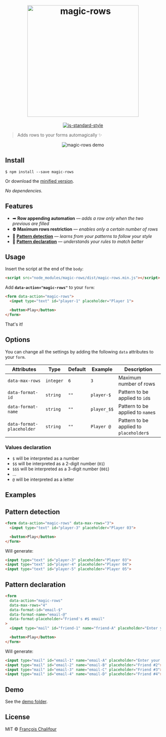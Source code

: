 <h1 align="center">
  <img src="http://imgh.us/magic-rows-logo.svg" width="360" alt="magic-rows">
</h1>

<p align="center">
  <a href="http://standardjs.com/">
    <img src="https://img.shields.io/badge/code%20style-standard-brightgreen.svg" alt="js-standard-style">
  </a>
</p>

> Adds rows to your forms automagically ✨

<p align="center">
  <img src="https://cloud.githubusercontent.com/assets/6137112/16466796/cadd796e-3e44-11e6-8b74-6aaebc1c2cbd.gif" alt="magic-rows demo">
</p>

## Install

```console
$ npm install --save magic-rows
```

Or download the [minified version](dist/magic-rows.min.js).

*No dependencies.*

## Features

* ➡ **Row appending automation** — *adds a row only when the two previous are filled*
* ⛔ **Maximum rows restriction** — *enables only a certain number of rows*
* 🎩 **[Pattern detection](#pattern-detection)** — *learns from your patterns to follow your style*
* 📖 **[Pattern declaration](#pattern-declaration)** — *understands your rules to match better*

## Usage

Insert the script at the end of the `body`:

```html
<script src="node_modules/magic-rows/dist/magic-rows.min.js"></script>
```

Add **`data-action="magic-rows"`** to your `form`:

```html
<form data-action="magic-rows">
  <input type="text" id="player-1" placeholder="Player 1">

  <button>Play</button>
</form>
```

That's it!

## Options

You can change all the settings by adding the following `data` attributes to your `form`.

| Attributes                | Type      | Default | Example     | Description                             |
|---------------------------|-----------|---------|-------------|-----------------------------------------|
| `data-max-rows`           | `integer` | `6`     | `3`         | Maximum number of rows                  |
| `data-format-id`          | `string`  | `""`    | `player-$`  | Pattern to be applied to `id`s          |
| `data-format-name`        | `string`  | `""`    | `player_$$` | Pattern to be applied to `name`s        |
| `data-format-placeholder` | `string`  | `""`    | `Player @`  | Pattern to be applied to `placeholder`s |

### Values declaration

* `$` will be interpreted as a number
 * `$$` will be interpreted as a 2-digit number (`01`)
 * `$$$` will be interpreted as a 3-digit number (`001`)
 * ...
* `@` will be interpreted as a letter

## Examples

## Pattern detection

```html
<form data-action="magic-rows" data-max-rows="3">
  <input type="text" id="player-3" placeholder="Player 03">

  <button>Play</button>
</form>
```

Will generate:

```html
<input type="text" id="player-3" placeholder="Player 03">
<input type="text" id="player-4" placeholder="Player 04">
<input type="text" id="player-5" placeholder="Player 05">
```

## Pattern declaration

```html
<form
  data-action="magic-rows"
  data-max-rows="4"
  data-format-id="email-$"
  data-format-name="email-@"
  data-format-placeholder="Friend's #$ email"
>
  <input type="mail" id="friend-1" name="friend-A" placeholder="Enter your friends' email">

  <button>Play</button>
</form>
```

Will generate:

```html
<input type="mail" id="email-1" name="email-A" placeholder="Enter your friends's email">
<input type="mail" id="email-2" name="email-B" placeholder="Friend #2">
<input type="mail" id="email-3" name="email-C" placeholder="Friend #3">
<input type="mail" id="email-4" name="email-D" placeholder="Friend #4">
```

## Demo

See the [demo folder](demo/).

## License

MIT © [François Chalifour](http://francoischalifour.com)
